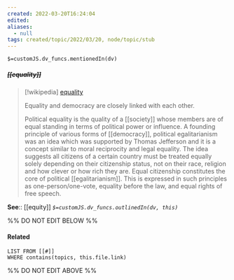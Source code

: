 ```yaml
---
created: 2022-03-20T16:24:04 
edited: 
aliases:
  - null
tags: created/topic/2022/03/20, node/topic/stub
---
```

`$=customJS.dv_funcs.mentionedIn(dv)`

##### <s class="topic-title">[[equality]]</s>

> [!wikipedia] [equality](https://en.wikipedia.org/wiki/Political%20egalitarianism)
> 
> Equality and democracy are closely linked with each other.
> 
> Political equality  is the quality of a [[society]] whose members are of equal standing in terms of political power or influence. A founding principle of various forms of [[democracy]], political egalitarianism was an idea which was supported by Thomas Jefferson and it is a concept similar to moral reciprocity and legal equality. The idea suggests all citizens of a certain country must be treated equally solely depending on their citizenship status, not on their race, religion and how clever or how rich they are. Equal citizenship constitutes the core of political [[egalitarianism]]. This is expressed in such principles as one-person/one-vote, equality before the law, and equal rights of free speech.
>


**See**:: [[equity]]
*`$=customJS.dv_funcs.outlinedIn(dv, this)`*

%% DO NOT EDIT BELOW %%

#### Related 

```dataview
LIST FROM [[#]]
WHERE contains(topics, this.file.link)
```
%% DO NOT EDIT ABOVE %%

